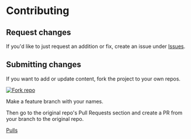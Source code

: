 # Contributing


## Request changes

If you'd like to just request an addition or fix, create an issue under [Issues](https://github.com/MichaelCurrin/dev-cheatsheets/issues).


## Submitting changes

If you want to add or update content, fork the project to your own repos.

[![ Fork repo](https://img.shields.io/badge/Fork_repo-blue?style=for-the-badge&logo=github)](https://github.com/MichaelCurrin/dev-cheatsheets/fork)

Make a feature branch with your names.

Then go to the original repo's Pull Requests section and create a PR from your branch to the original repo.

[Pulls](https://github.com/MichaelCurrin/dev-cheatsheets/pulls)
